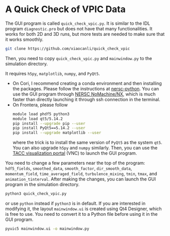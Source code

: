 # A Quick Check of VPIC Data
The GUI program is called `quick_check_vpic.py`. It is similar to the IDL program `diagnostic.pro` but does not have that many functionalities. It works for both 2D and 3D runs, but more tests are needed to make sure that it works smoothly.
```sh
git clone https://github.com/xiaocanli/quick_check_vpic
```
Then, you need to copy `quick_check_vpic.py` and `mainwindow.py` to the simulation directory.

It requires `h5py`, `matplotlib`, `numpy`, and `PyQt5`.
- On Cori, I recommend creating a conda environment and then installing the packages. Please follow the instructions at [nersc-python](https://docs.nersc.gov/development/languages/python/nersc-python/). You can use the GUI program through [NERSC NoMachine/NX](https://docs.nersc.gov/connect/nx/), which is much faster than directly launching it through ssh connection in the terminal.
- On Frontera, please follow
    ```sh
    module load phdf5 python3
    module load qt5/5.14.2
    pip install --upgrade pip --user
    pip install PyQt5==5.14.2 --user
    pip install --upgrade matplotlib --user
    ```
    where the trick is to install the same version of `PyQt5` as the system `qt5`. You can also upgrade `h5py` and `numpy` similarly. Then, you can use the [TACC visualization portal](https://vis.tacc.utexas.edu/#) (VNC) to launch the GUI program.

You need to change a few parameters near the top of the program: `hdf5_fields`, `smoothed_data`, `smooth_factor`, `dir_smooth_data`, `momentum_field`, `time_averaged_field`, `turbulence_mixing`, `tmin`, `tmax`, and `animation_tinterval`. After making the changes, you can launch the GUI program in the simulation directory.
```sh
python3 quick_check_vpic.py
```
or use `python` instead if `python3` is in default. If you are interested in modifying it, the layout `mainwindow.ui` is created using Qt4 Designer, which is free to use. You need to convert it to a Python file before using it in the GUI program.
```sh
pyuic5 mainwindow.ui -o mainwindow.py
```
